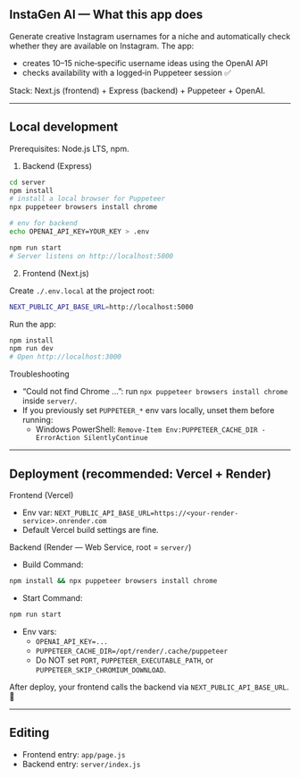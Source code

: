 ## InstaGen AI — What this app does

Generate creative Instagram usernames for a niche and automatically check whether they are available on Instagram. The app:
- creates 10–15 niche‑specific username ideas using the OpenAI API
- checks availability with a logged‑in Puppeteer session ✅

Stack: Next.js (frontend) + Express (backend) + Puppeteer + OpenAI.

---

## Local development

Prerequisites: Node.js LTS, npm.

1) Backend (Express)

```bash
cd server
npm install
# install a local browser for Puppeteer
npx puppeteer browsers install chrome

# env for backend
echo OPENAI_API_KEY=YOUR_KEY > .env

npm run start
# Server listens on http://localhost:5000
```

2) Frontend (Next.js)

Create `./.env.local` at the project root:

```bash
NEXT_PUBLIC_API_BASE_URL=http://localhost:5000
```

Run the app:

```bash
npm install
npm run dev
# Open http://localhost:3000
```

Troubleshooting
- “Could not find Chrome …”: run `npx puppeteer browsers install chrome` inside `server/`.
- If you previously set `PUPPETEER_*` env vars locally, unset them before running:
  - Windows PowerShell: `Remove-Item Env:PUPPETEER_CACHE_DIR -ErrorAction SilentlyContinue`

---

## Deployment (recommended: Vercel + Render)

Frontend (Vercel)
- Env var: `NEXT_PUBLIC_API_BASE_URL=https://<your-render-service>.onrender.com`
- Default Vercel build settings are fine.

Backend (Render — Web Service, root = `server/`)
- Build Command:
```bash
npm install && npx puppeteer browsers install chrome
```
- Start Command:
```bash
npm run start
```
- Env vars:
  - `OPENAI_API_KEY=...`
  - `PUPPETEER_CACHE_DIR=/opt/render/.cache/puppeteer`
  - Do NOT set `PORT`, `PUPPETEER_EXECUTABLE_PATH`, or `PUPPETEER_SKIP_CHROMIUM_DOWNLOAD`.

After deploy, your frontend calls the backend via `NEXT_PUBLIC_API_BASE_URL`. 🚀

---

## Editing

- Frontend entry: `app/page.js`
- Backend entry: `server/index.js`
